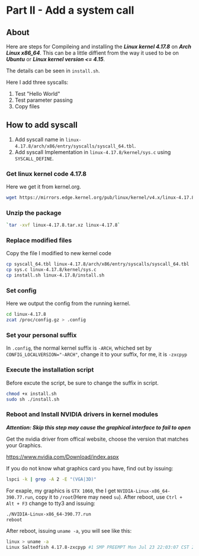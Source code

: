 # Part II - Add a system call

## About

Here are steps for Compileing and installing the ***Linux kernel 4.17.8*** on ***Arch Linux x86_64***. This can be a little diffient from the way it used to be on ***Ubuntu*** or ***Linux kernel version <= 4.15***.

The details can be seen in `install.sh`.

Here I add three syscalls:

1. Test "Hello World"
2. Test parameter passing
3. Copy files

## How to add syscall

1. Add syscall name in `linux-4.17.8/arch/x86/entry/syscalls/syscall_64.tbl`.
2. Add syscall Implementation in `linux-4.17.8/kernel/sys.c` using `SYSCALL_DEFINE`.

### Get linux kernel code 4.17.8

Here we get it from kernel.org.

``` sh
wget https://mirrors.edge.kernel.org/pub/linux/kernel/v4.x/linux-4.17.8.tar.xz
```

### Unzip the package

``` sh
`tar -xvf linux-4.17.8.tar.xz linux-4.17.8`
```

### Replace modified files

Copy the file I modified to new kernel code

``` sh
cp syscall_64.tbl linux-4.17.8/arch/x86/entry/syscalls/syscall_64.tbl
cp sys.c linux-4.17.8/kernel/sys.c
cp install.sh linux-4.17.8/install.sh
```

### Set config

Here we output the config from the running kernel.

```sh
cd linux-4.17.8
zcat /proc/config.gz > .config
```

### Set your personal suffix

In `.config`, the normal kernel suffix is `-ARCH`, whiched set by `CONFIG_LOCALVERSION="-ARCH"`, change it to your suffix, for me, it is `-zxcpyp`

### Execute the installation script

Before excute the script, be sure to change the suffix in script.

```sh
chmod +x install.sh
sudo sh ./install.sh
```

### Reboot and Install NVIDIA drivers in kernel modules

***Attention: Skip this step may cause the graphical interface to fail to open***

Get the nvidia driver from offical website, choose the version that matches your Graphics.

https://www.nvidia.com/Download/index.aspx

If you do not know what graphics card you have, find out by issuing:

``` sh
lspci -k | grep -A 2 -E "(VGA|3D)"
```

For exaple, my graphics is `GTX 1060`, the I get `NVIDIA-Linux-x86_64-390.77.run`, copy it to `/root`(Here may need `su`). After reboot, use `Ctrl + Alt + F3` change to tty3 and issuing:

```sh
./NVIDIA-Linux-x86_64-390.77.run
reboot
```

After reboot, issuing `uname -a`, you will see like this:

``` sh
linux > uname -a
Linux Saltedfish 4.17.8-zxcpyp #1 SMP PREEMPT Mon Jul 23 22:03:07 CST 2018 x86_64 GNU/Linux
```